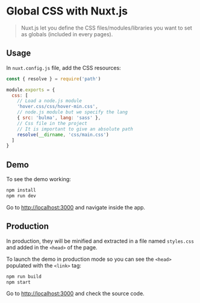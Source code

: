 # Global CSS with Nuxt.js

> Nuxt.js let you define the CSS files/modules/libraries you want to set as globals (included in every pages).

## Usage

In `nuxt.config.js` file, add the CSS resources:

```js
const { resolve } = require('path')

module.exports = {
  css: [
    // Load a node.js module
    'hover.css/css/hover-min.css',
    // node.js module but we specify the lang
    { src: 'bulma', lang: 'sass' },
    // Css file in the project
    // It is important to give an absolute path
    resolve(__dirname, 'css/main.css')
  ]
}
```

## Demo

To see the demo working:
```bash
npm install
npm run dev
```

Go to [http://localhost:3000](http://localhost:3000) and navigate inside the app.

## Production

In production, they will be minified and extracted in a file named `styles.css` and added in the `<head>` of the page.

To launch the demo in production mode so you can see the `<head>` populated with the `<link>` tag:

```bash
npm run build
npm start
```

Go to [http://localhost:3000](http://localhost:3000) and check the source code.
